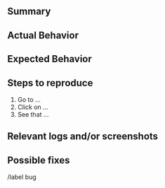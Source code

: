 ## Summary

<!-- Describe the bug encou -->

## Actual Behavior

<!-- What actually happens -->

## Expected Behavior

<!-- What you consider should be happening instead -->

## Steps to reproduce

1. Go to ...
2. Click on ...
3. See that ...

## Relevant logs and/or screenshots

<!-- (Paste any relevant logs - use code blocks (```) to format console output, logs, and code, as it's very hard to read otherwise.) -->

## Possible fixes

<!-- (If you can, link to the line of code that might be responsible for the problem) -->

/label bug
